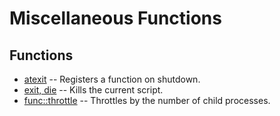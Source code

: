 # Miscellaneous Functions
## Functions
* [atexit](misc/atexit.sh.md) -- Registers a function on shutdown.
* [exit, die](misc/exit.sh.md) -- Kills the current script.
* [func::throttle](misc/throttle.sh.md) -- Throttles by the number of child processes.
